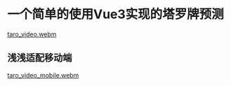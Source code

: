 # 一个简单的使用Vue3实现的塔罗牌预测
[taro_video.webm](https://github.com/user-attachments/assets/e4f17ac6-9855-497f-aab4-5dc1a805bde5)

## 浅浅适配移动端
[taro_video_mobile.webm](https://github.com/user-attachments/assets/121fdfa3-3345-4529-b714-99d6268a0927)
